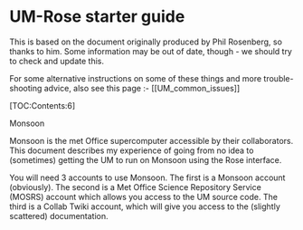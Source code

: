 # UM-Rose starter guide

This is based on the document originally produced by Phil Rosenberg, so thanks to him. Some information may be out of date, though - we should try to check and update this.

For some alternative instructions on some of these things and more trouble-shooting advice, also see this page :- [[UM_common_issues]]

[TOC:Contents:6]

Monsoon


Monsoon is the met Office supercomputer accessible by their collaborators. This document describes my experience of going from no idea to (sometimes) getting the UM to run on Monsoon using the Rose interface.

You will need 3 accounts to use Monsoon. The first is a Monsoon account (obviously). The second is a Met Office Science Repository Service (MOSRS) account which allows you access to the UM source code. The third is a Collab Twiki account, which will give you access to the (slightly scattered) documentation.


